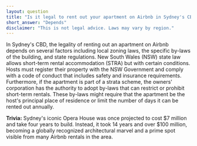 ```yaml
---
layout: question
title: "Is it legal to rent out your apartment on Airbnb in Sydney's CBD?"
short_answer: "Depends"
disclaimer: "This is not legal advice. Laws may vary by region."
---
```


In Sydney's CBD, the legality of renting out an apartment on Airbnb depends on several factors including local zoning laws, the specific by-laws of the building, and state regulations. New South Wales (NSW) state law allows short-term rental accommodation (STRA) but with certain conditions. Hosts must register their property with the NSW Government and comply with a code of conduct that includes safety and insurance requirements. Furthermore, if the apartment is part of a strata scheme, the owners' corporation has the authority to adopt by-laws that can restrict or prohibit short-term rentals. These by-laws might require that the apartment be the host's principal place of residence or limit the number of days it can be rented out annually.

**Trivia:** Sydney's iconic Opera House was once projected to cost $7 million and take four years to build. Instead, it took 14 years and over $100 million, becoming a globally recognized architectural marvel and a prime spot visible from many Airbnb rentals in the area.
